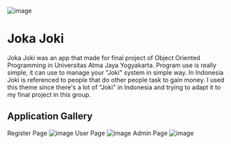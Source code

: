 ![image](https://github.com/byonicku/JokaJoki/assets/82759105/b68cb247-147a-4908-ba84-a98294d55186)
# Joka Joki
Joka Joki was an app that made for final project of Object Oriented Programming in Universitas Atma Jaya Yogyakarta. Program use is really simple, it can use to manage your "Joki" system in simple way. 
In Indonesia Joki is referenced to people that do other people task to gain money. I used this theme since there's a lot of "Joki" in Indonesia and trying to adapt it to my final project in this group.
## Application Gallery
Register Page
![image](https://github.com/byonicku/JokaJoki/assets/82759105/42ce68e5-4fc5-45ef-83b5-2f7812dd7ed3)
User Page
![image](https://github.com/byonicku/JokaJoki/assets/82759105/6db88065-a4ce-4b55-9f61-31aab246e8a4)
Admin Page
![image](https://github.com/byonicku/JokaJoki/assets/82759105/7a8db7f8-b1f6-4484-b50c-736820ebf8d9)
